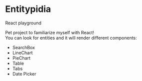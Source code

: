 # Entitypidia
React playground

Pet project to familiarize myself with React!  
You can look for entities and it will render different components:  
- SearchBox  
- LineChart  
- PieChart    
- Table  
- Tabs  
- Date Picker   




